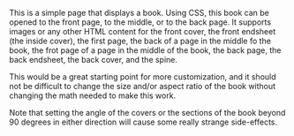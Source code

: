 This is a simple page that displays a book. Using CSS, this book can be opened to the front page, to the middle, or to the back page. 
It supports images or any other HTML content for the front cover, the front endsheet (the inside cover), the first page, the back of a page in the middle fo the book, the frot page of a page in the middle of the book, the back page, the back endsheet, the back cover, and the spine.

This would be a great starting point for more customization, and it should not be difficult to change the size and/or aspect ratio of the book without changing the math needed to make this work.

Note that setting the angle of the covers or the sections of the book beyond 90 degrees in either direction will cause some really strange side-effects.
